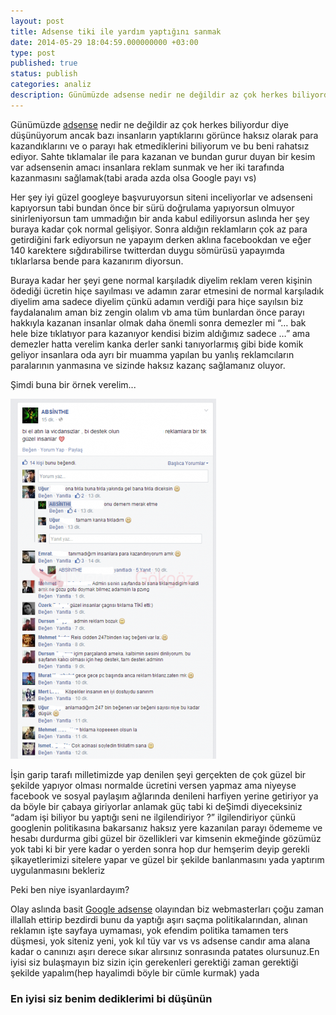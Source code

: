 ```yaml
---
layout: post
title: Adsense tiki ile yardım yaptığını sanmak
date: 2014-05-29 18:04:59.000000000 +03:00
type: post
published: true
status: publish
categories: analiz
description: Günümüzde adsense nedir ne değildir az çok herkes biliyordur diye düşünüyorum ancak bazı insanların yaptıklarını görünce haksız olarak para
---
```


Günümüzde [adsense](adsense.google.com/) nedir ne değildir az çok herkes biliyordur diye düşünüyorum ancak bazı insanların yaptıklarını görünce haksız olarak para kazandıklarını ve o parayı hak etmediklerini biliyorum ve bu beni rahatsız ediyor. Sahte tıklamalar ile para kazanan ve bundan gurur duyan bir kesim var adsensenin amacı insanlara reklam sunmak ve her iki tarafında kazanmasını sağlamak(tabi arada azda olsa Google payı vs)

Her şey iyi güzel googleye başvuruyorsun siteni inceliyorlar ve adsenseni kapıyorsun tabi bundan önce bir sürü doğrulama yapıyorsun olmuyor sinirleniyorsun tam ummadığın bir anda kabul ediliyorsun aslında her şey buraya kadar çok normal gelişiyor. Sonra aldığın reklamların çok az para getirdiğini fark ediyorsun ne yapayım derken aklına facebookdan ve eğer 140 karektere sığdırabilirse twitterdan duygu sömürüsü yapayımda tıklarlarsa bende para kazanırım diyorsun.

Buraya kadar her şeyi gene normal karşıladık diyelim reklam veren kişinin ödediği ücretin hiçe sayılması ve adamın zarar etmesini de normal karşıladık diyelim ama sadece diyelim çünkü adamın verdiği para hiçe sayılsın biz faydalanalım aman biz zengin olalım vb ama tüm bunlardan önce parayı hakkıyla kazanan insanlar olmak daha önemli sonra demezler mi “… bak hele bize tıklatıyor para kazanıyor kendisi bizim aldığımız sadece …” ama demezler hatta verelim kanka derler sanki tanıyorlarmış gibi bide komik geliyor insanlara oda ayrı bir muamma yapılan bu yanlış reklamcıların paralarının yanmasına ve sizinde haksız kazanç sağlamanız oluyor.

Şimdi buna bir örnek verelim...

![ornek1](/assets/ornek1-e1401375245342-329x576.png)

İşin garip tarafı milletimizde yap denilen şeyi gerçekten de çok güzel bir şekilde yapıyor olması normalde ücretini versen yapmaz ama niyeyse facebook ve sosyal paylaşım ağlarında denileni harfiyen yerine getiriyor ya da böyle bir çabaya giriyorlar anlamak güç tabi ki deŞimdi diyeceksiniz “adam işi biliyor bu yaptığı seni ne ilgilendiriyor ?” ilgilendiriyor çünkü googlenin politikasına bakarsanız haksız yere kazanılan parayı ödememe ve hesabı durdurma gibi güzel bir özellikleri var kimsenin ekmeğinde gözümüz yok tabi ki bir yere kadar o yerden sonra hop dur hemşerim deyip gerekli şikayetlerimizi sitelere yapar ve güzel bir şekilde banlanmasını yada yaptırım uygulanmasını bekleriz

Peki ben niye isyanlardayım?

Olay aslında basit [Google adsense](adsense.google.com/) olayından biz webmasterları çoğu zaman illallah ettirip bezdirdi bunu da yaptığı aşırı saçma politikalarından, alınan reklamın işte sayfaya uymaması, yok efendim politika tamamen ters düşmesi, yok siteniz yeni, yok kıl tüy var vs vs adsense candır ama alana kadar o canınızı aşırı derece sıkar alırsınız sonrasında patates olursunuz.En iyisi siz bulaşmayın biz sizin için gerekenleri gerektiği zaman gerektiği şekilde yapalım(hep hayalimdi böyle bir cümle kurmak) yada

### **En iyisi siz benim dediklerimi bi düşünün**
